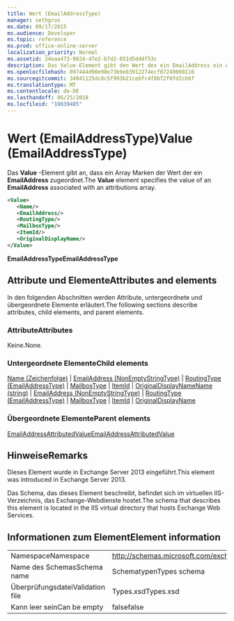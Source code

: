 ```yaml
---
title: Wert (EmailAddressType)
manager: sethgros
ms.date: 09/17/2015
ms.audience: Developer
ms.topic: reference
ms.prod: office-online-server
localization_priority: Normal
ms.assetid: 24eaa473-0024-47e2-b7d2-051d5dd4f53c
description: Das Value-Element gibt den Wert des ein EmailAddress ein Array Marken zugeordnet.
ms.openlocfilehash: 097444d90e98e73b9e83912274ecf87249008116
ms.sourcegitcommit: 34041125dc8c5f993b21cebfc4f8b72f0fd2cb6f
ms.translationtype: MT
ms.contentlocale: de-DE
ms.lasthandoff: 06/25/2018
ms.locfileid: "19839485"
---
```

# <a name="value-emailaddresstype"></a><span data-ttu-id="efdf9-103">Wert (EmailAddressType)</span><span class="sxs-lookup"><span data-stu-id="efdf9-103">Value (EmailAddressType)</span></span>

<span data-ttu-id="efdf9-104">Das **Value** -Element gibt an, dass ein Array Marken der Wert der ein **EmailAddress** zugeordnet.</span><span class="sxs-lookup"><span data-stu-id="efdf9-104">The **Value** element specifies the value of an **EmailAddress** associated with an attributions array.</span></span> 
  
```XML
<Value>
   <Name/>
   <EmailAddress/>
   <RoutingType/>
   <MailboxType/>
   <ItemId/>
   <OriginalDisplayName/>
</Value>
```

<span data-ttu-id="efdf9-105">**EmailAddressType**</span><span class="sxs-lookup"><span data-stu-id="efdf9-105">**EmailAddressType**</span></span>

## <a name="attributes-and-elements"></a><span data-ttu-id="efdf9-106">Attribute und Elemente</span><span class="sxs-lookup"><span data-stu-id="efdf9-106">Attributes and elements</span></span>

<span data-ttu-id="efdf9-107">In den folgenden Abschnitten werden Attribute, untergeordnete und übergeordnete Elemente erläutert.</span><span class="sxs-lookup"><span data-stu-id="efdf9-107">The following sections describe attributes, child elements, and parent elements.</span></span>
  
### <a name="attributes"></a><span data-ttu-id="efdf9-108">Attribute</span><span class="sxs-lookup"><span data-stu-id="efdf9-108">Attributes</span></span>

<span data-ttu-id="efdf9-109">Keine.</span><span class="sxs-lookup"><span data-stu-id="efdf9-109">None.</span></span>
  
### <a name="child-elements"></a><span data-ttu-id="efdf9-110">Untergeordnete Elemente</span><span class="sxs-lookup"><span data-stu-id="efdf9-110">Child elements</span></span>

<span data-ttu-id="efdf9-111">[Name (Zeichenfolge)](name-string.md) | [EmailAddress (NonEmptyStringType)](emailaddress-nonemptystringtype.md) | [RoutingType (EmailAddressType)](routingtype-emailaddresstype.md) | [MailboxType](mailboxtype.md) | [ItemId](itemid.md) | [OriginalDisplayName](originaldisplayname.md)</span><span class="sxs-lookup"><span data-stu-id="efdf9-111">[Name (string)](name-string.md) | [EmailAddress (NonEmptyStringType)](emailaddress-nonemptystringtype.md) | [RoutingType (EmailAddressType)](routingtype-emailaddresstype.md) | [MailboxType](mailboxtype.md) | [ItemId](itemid.md) | [OriginalDisplayName](originaldisplayname.md)</span></span>
  
### <a name="parent-elements"></a><span data-ttu-id="efdf9-112">Übergeordnete Elemente</span><span class="sxs-lookup"><span data-stu-id="efdf9-112">Parent elements</span></span>

[<span data-ttu-id="efdf9-113">EmailAddressAttributedValue</span><span class="sxs-lookup"><span data-stu-id="efdf9-113">EmailAddressAttributedValue</span></span>](emailaddressattributedvalue.md)
  
## <a name="remarks"></a><span data-ttu-id="efdf9-114">Hinweise</span><span class="sxs-lookup"><span data-stu-id="efdf9-114">Remarks</span></span>

<span data-ttu-id="efdf9-115">Dieses Element wurde in Exchange Server 2013 eingeführt.</span><span class="sxs-lookup"><span data-stu-id="efdf9-115">This element was introduced in Exchange Server 2013.</span></span>
  
<span data-ttu-id="efdf9-116">Das Schema, das dieses Element beschreibt, befindet sich im virtuellen IIS-Verzeichnis, das Exchange-Webdienste hostet.</span><span class="sxs-lookup"><span data-stu-id="efdf9-116">The schema that describes this element is located in the IIS virtual directory that hosts Exchange Web Services.</span></span>
  
## <a name="element-information"></a><span data-ttu-id="efdf9-117">Informationen zum Element</span><span class="sxs-lookup"><span data-stu-id="efdf9-117">Element information</span></span>

|||
|:-----|:-----|
|<span data-ttu-id="efdf9-118">Namespace</span><span class="sxs-lookup"><span data-stu-id="efdf9-118">Namespace</span></span>  <br/> |http://schemas.microsoft.com/exchange/services/2006/types  <br/> |
|<span data-ttu-id="efdf9-119">Name des Schemas</span><span class="sxs-lookup"><span data-stu-id="efdf9-119">Schema name</span></span>  <br/> |<span data-ttu-id="efdf9-120">Schematypen</span><span class="sxs-lookup"><span data-stu-id="efdf9-120">Types schema</span></span>  <br/> |
|<span data-ttu-id="efdf9-121">Überprüfungsdatei</span><span class="sxs-lookup"><span data-stu-id="efdf9-121">Validation file</span></span>  <br/> |<span data-ttu-id="efdf9-122">Types.xsd</span><span class="sxs-lookup"><span data-stu-id="efdf9-122">Types.xsd</span></span>  <br/> |
|<span data-ttu-id="efdf9-123">Kann leer sein</span><span class="sxs-lookup"><span data-stu-id="efdf9-123">Can be empty</span></span>  <br/> |<span data-ttu-id="efdf9-124">false</span><span class="sxs-lookup"><span data-stu-id="efdf9-124">false</span></span>  <br/> |
   

